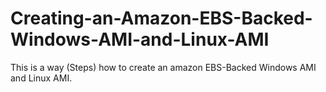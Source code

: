 # Creating-an-Amazon-EBS-Backed-Windows-AMI-and-Linux-AMI
This is a way (Steps) how to create an amazon EBS-Backed Windows AMI and Linux AMI.
